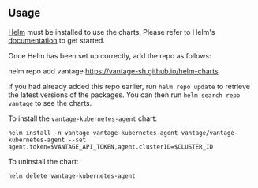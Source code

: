 ## Usage

[Helm](https://helm.sh) must be installed to use the charts.  Please refer to
Helm's [documentation](https://helm.sh/docs) to get started.

Once Helm has been set up correctly, add the repo as follows:

  helm repo add vantage https://vantage-sh.github.io/helm-charts

If you had already added this repo earlier, run `helm repo update` to retrieve
the latest versions of the packages.  You can then run `helm search repo
vantage` to see the charts.

To install the `vantage-kubernetes-agent` chart:

    helm install -n vantage vantage-kubernetes-agent vantage/vantage-kubernetes-agent --set agent.token=$VANTAGE_API_TOKEN,agent.clusterID=$CLUSTER_ID

To uninstall the chart:

    helm delete vantage-kubernetes-agent
